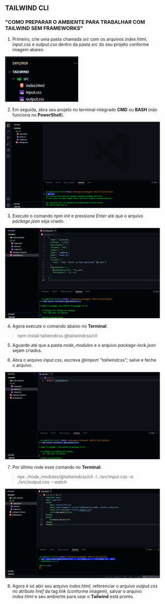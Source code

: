 ## TAILWIND CLI

### "COMO PREPARAR O AMBIENTE PARA TRABALHAR COM TAILWIND SEM FRAMEWORKS"

1) Primeiro, crie uma pasta chamada _src_ com os arquivos _index.html_, _input.css_ e _output.css_ dentro da pasta _src_ do seu projeto conforme imagem abaixo.

![Imagem 01](https://github.com/DucaBarros/How-To-Debug-Tutorials/blob/406786e87a16e32acdd413c6d47ffa611d06e235/Tailwind%20CLI%20Tutorial/img01.jpg)

2) Em seguida, abra seu projeto no terminal integrado **CMD** ou **BASH** (não funciona no **PowerShell**).

![Imagem 02](https://github.com/DucaBarros/How-To-Debug-Tutorials/blob/406786e87a16e32acdd413c6d47ffa611d06e235/Tailwind%20CLI%20Tutorial/img02.jpg)

3) Execute o comando _npm init_ e pressione _Enter_ até que o arquivo _package.json_ seja criado.

![Imagem 03](https://github.com/DucaBarros/How-To-Debug-Tutorials/blob/406786e87a16e32acdd413c6d47ffa611d06e235/Tailwind%20CLI%20Tutorial/img03.jpg)

4) Agora execute o comando abaixo no **Terminal**:

>npm install tailwindcss @tailwindcss/cli

5) Aguarde até que a pasta _node_modules_ e o arquivo _package-lock.json_ sejam criados.

6) Abra o arquivo _input.css_, escreva _@import "tailwindcss";_ salve e feche o arquivo.

![Imagem 04](https://github.com/DucaBarros/How-To-Debug-Tutorials/blob/406786e87a16e32acdd413c6d47ffa611d06e235/Tailwind%20CLI%20Tutorial/img04.jpg)

7) Por último rode esse comando no **Terminal**:

>npx ./node_modules/@tailwindcss/cli -i ./src/input.css -o ./src/output.css --watch

![Imagem 05](https://github.com/DucaBarros/How-To-Debug-Tutorials/blob/406786e87a16e32acdd413c6d47ffa611d06e235/Tailwind%20CLI%20Tutorial/img05.jpg)

8) Agora é só abir seu arquivo _index.html_, referenciar o arquivo _output.css_ no atributo _href_ da tag _link_ (conforme imagem), salvar o arquivo _index.html_ e seu ambiente para usar o **Tailwind** está pronto.
